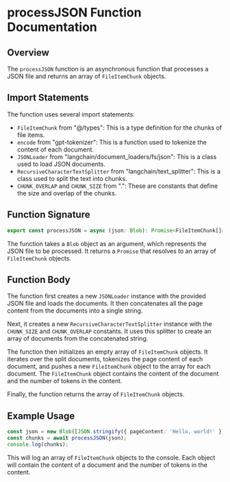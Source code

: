 # processJSON Function Documentation

## Overview

The `processJSON` function is an asynchronous function that processes a JSON file and returns an array of `FileItemChunk` objects.

## Import Statements

The function uses several import statements:

- `FileItemChunk` from "@/types": This is a type definition for the chunks of file items.
- `encode` from "gpt-tokenizer": This is a function used to tokenize the content of each document.
- `JSONLoader` from "langchain/document_loaders/fs/json": This is a class used to load JSON documents.
- `RecursiveCharacterTextSplitter` from "langchain/text_splitter": This is a class used to split the text into chunks.
- `CHUNK_OVERLAP` and `CHUNK_SIZE` from ".": These are constants that define the size and overlap of the chunks.

## Function Signature

```typescript
export const processJSON = async (json: Blob): Promise<FileItemChunk[]>
```

The function takes a `Blob` object as an argument, which represents the JSON file to be processed. It returns a `Promise` that resolves to an array of `FileItemChunk` objects.

## Function Body

The function first creates a new `JSONLoader` instance with the provided JSON file and loads the documents. It then concatenates all the page content from the documents into a single string.

Next, it creates a new `RecursiveCharacterTextSplitter` instance with the `CHUNK_SIZE` and `CHUNK_OVERLAP` constants. It uses this splitter to create an array of documents from the concatenated string.

The function then initializes an empty array of `FileItemChunk` objects. It iterates over the split documents, tokenizes the page content of each document, and pushes a new `FileItemChunk` object to the array for each document. The `FileItemChunk` object contains the content of the document and the number of tokens in the content.

Finally, the function returns the array of `FileItemChunk` objects.

## Example Usage

```typescript
const json = new Blob([JSON.stringify({ pageContent: 'Hello, world!' })]);
const chunks = await processJSON(json);
console.log(chunks);
```

This will log an array of `FileItemChunk` objects to the console. Each object will contain the content of a document and the number of tokens in the content.